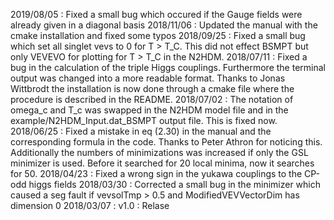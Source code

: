 2019/08/05 : Fixed a small bug which occured if the Gauge fields were already given in a diagonal basis
2018/11/06 : Updated the manual with the cmake installation and fixed some typos
2018/09/25 : Fixed a small bug which set all singlet vevs to 0 for T > T_C. This did not effect BSMPT but only VEVEVO for plotting for T > T_C in the N2HDM.
2018/07/11 : Fixed a bug in the calculation of the triple Higgs couplings. Furthermore the terminal output was changed into a more readable format. Thanks to Jonas Wittbrodt the installation is now done through a cmake file where the procedure is described in the README.
2018/07/02 : The notation of omega_c and T_c was swapped in the N2HDM model file and in the example/N2HDM_Input.dat_BSMPT output file. This is fixed now.
2018/06/25 : Fixed a mistake in eq (2.30) in the manual and the corresponding formula in the code. Thanks to Peter Athron for noticing this. Additionally the numbers of minimizations was increased if only the GSL minimizer is used. Before it searched for 20 local minima, now it searches for 50. 
2018/04/23 : Fixed a wrong sign in the yukawa couplings to the CP-odd higgs fields
2018/03/30 : Corrected a small bug in the minimizer which caused a seg fault if vevsolTmp > 0.5 and ModifiedVEVVectorDim has dimension 0
2018/03/07 : v1.0 : Relase 
